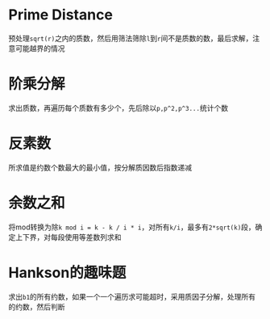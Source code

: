 # Prime Distance
预处理`sqrt(r)`之内的质数，然后用筛法筛除`l`到`r`间不是质数的数，最后求解，注意可能越界的情况
# 阶乘分解
求出质数，再遍历每个质数有多少个，先后除以`p,p^2,p^3...`统计个数
# 反素数
所求值是约数个数最大的最小值，按分解质因数后指数递减
# 余数之和
将mod转换为除`k mod i = k - k / i * i`，对所有`k/i`，最多有`2*sqrt(k)`段，确定上下界，对每段使用等差数列求和
# Hankson的趣味题
求出`b1`的所有约数，如果一个一个遍历求可能超时，采用质因子分解，处理所有的约数，然后判断
